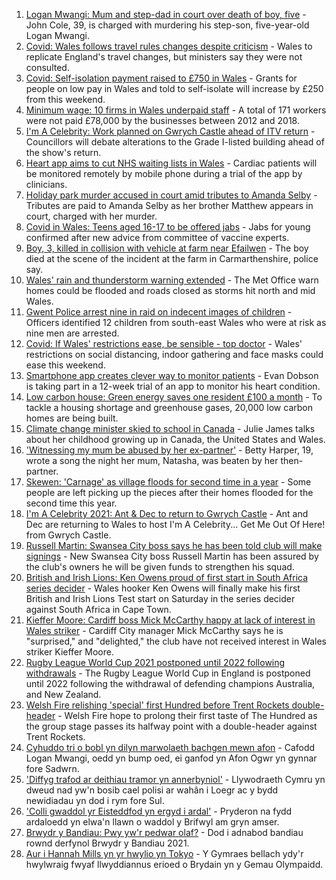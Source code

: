 1. [Logan Mwangi: Mum and step-dad in court over death of boy, five](https://www.bbc.co.uk/news/uk-wales-58053074) - John Cole, 39, is charged with murdering his step-son, five-year-old Logan Mwangi.
2. [Covid: Wales follows travel rules changes despite criticism](https://www.bbc.co.uk/news/uk-wales-politics-58101108) - Wales to replicate England's travel changes, but ministers say they were not consulted.
3. [Covid: Self-isolation payment raised to £750 in Wales](https://www.bbc.co.uk/news/uk-wales-politics-58093465) - Grants for people on low pay in Wales and told to self-isolate will increase by £250 from this weekend.
4. [Minimum wage: 10 firms in Wales underpaid staff](https://www.bbc.co.uk/news/uk-wales-58094098) - A total of 171 workers were not paid £78,000 by the businesses between 2012 and 2018.
5. [I'm A Celebrity: Work planned on Gwrych Castle ahead of ITV return](https://www.bbc.co.uk/news/uk-wales-58106564) - Councillors will debate alterations to the Grade I-listed building ahead of the show's return.
6. [Heart app aims to cut NHS waiting lists in Wales](https://www.bbc.co.uk/news/uk-wales-58094104) - Cardiac patients will be monitored remotely by mobile phone during a trial of the app by clinicians.
7. [Holiday park murder accused in court amid tributes to Amanda Selby](https://www.bbc.co.uk/news/uk-wales-58083395) - Tributes are paid to Amanda Selby as her brother Matthew appears in court, charged with her murder.
8. [Covid in Wales: Teens aged 16-17 to be offered jabs](https://www.bbc.co.uk/news/uk-wales-politics-58088296) - Jabs for young confirmed after new advice from committee of vaccine experts.
9. [Boy, 3, killed in collision with vehicle at farm near Efailwen](https://www.bbc.co.uk/news/uk-wales-58089814) - The boy died at the scene of the incident at the farm in Carmarthenshire, police say.
10. [Wales' rain and thunderstorm warning extended](https://www.bbc.co.uk/news/uk-wales-58087494) - The Met Office warn homes could be flooded and roads closed as storms hit north and mid Wales.
11. [Gwent Police arrest nine in raid on indecent images of children](https://www.bbc.co.uk/news/uk-wales-58089062) - Officers identified 12 children from south-east Wales who were at risk as nine men are arrested.
12. [Covid: If Wales' restrictions ease, be sensible - top doctor](https://www.bbc.co.uk/news/uk-wales-58074305) - Wales' restrictions on social distancing, indoor gathering and face masks could ease this weekend.
13. [Smartphone app creates clever way to monitor patients](https://www.bbc.co.uk/news/uk-wales-58091637) - Evan Dobson is taking part in a 12-week trial of an app to monitor his heart condition.
14. [Low carbon house: Green energy saves one resident £100 a month](https://www.bbc.co.uk/news/uk-wales-58089068) - To tackle a housing shortage and greenhouse gases, 20,000 low carbon homes are being built.
15. [Climate change minister skied to school in Canada](https://www.bbc.co.uk/news/uk-wales-58083390) - Julie James talks about her childhood growing up in Canada, the United States and Wales.
16. ['Witnessing my mum be abused by her ex-partner'](https://www.bbc.co.uk/news/uk-58063101) - Betty Harper, 19, wrote a song the night her mum, Natasha, was beaten by her then-partner.
17. [Skewen: 'Carnage' as village floods for second time in a year](https://www.bbc.co.uk/news/uk-wales-58080833) - Some people are left picking up the pieces after their homes flooded for the second time this year.
18. [I'm A Celebrity 2021: Ant & Dec to return to Gwrych Castle](https://www.bbc.co.uk/news/uk-wales-58071771) - Ant and Dec are returning to Wales to host I'm A Celebrity... Get Me Out Of Here! from Gwrych Castle.
19. [Russell Martin: Swansea City boss says he has been told club will make signings](https://www.bbc.co.uk/sport/football/58107250) - New Swansea City boss Russell Martin has been assured by the club's owners he will be given funds to strengthen his squad.
20. [British and Irish Lions: Ken Owens proud of first start in South Africa series decider](https://www.bbc.co.uk/sport/rugby-union/58099716) - Wales hooker Ken Owens will finally make his first British and Irish Lions Test start on Saturday in the series decider against South Africa in Cape Town.
21. [Kieffer Moore: Cardiff boss Mick McCarthy happy at lack of interest in Wales striker](https://www.bbc.co.uk/sport/football/58105482) - Cardiff City manager Mick McCarthy says he is "surprised," and "delighted," the club have not received interest in Wales striker Kieffer Moore.
22. [Rugby League World Cup 2021 postponed until 2022 following withdrawals](https://www.bbc.co.uk/sport/rugby-league/57630566) - The Rugby League World Cup in England is postponed until 2022 following the withdrawal of defending champions Australia, and New Zealand.
23. [Welsh Fire relishing 'special' first Hundred before Trent Rockets double-header](https://www.bbc.co.uk/sport/cricket/58103673) - Welsh Fire hope to prolong their first taste of The Hundred as the group stage passes its halfway point with a double-header against Trent Rockets.
24. [Cyhuddo tri o bobl yn dilyn marwolaeth bachgen mewn afon](https://www.bbc.co.uk/newyddion/58097596) - Cafodd Logan Mwangi, oedd yn bump oed, ei ganfod yn Afon Ogwr yn gynnar fore Sadwrn.
25. ['Diffyg trafod ar deithiau tramor yn annerbyniol'](https://www.bbc.co.uk/newyddion/58105426) - Llywodraeth Cymru yn dweud nad yw'n bosib cael polisi ar wahân i Loegr ac y bydd newidiadau yn dod i rym fore Sul.
26. ['Colli gwaddol yr Eisteddfod yn ergyd i ardal'](https://www.bbc.co.uk/newyddion/58092385) - Pryderon na fydd ardaloedd yn elwa'n llawn o waddol y Brifwyl am gryn amser.
27. [Brwydr y Bandiau: Pwy yw'r pedwar olaf?](https://www.bbc.co.uk/newyddion/58079521) - Dod i adnabod bandiau rownd derfynol Brwydr y Bandiau 2021.
28. [Aur i Hannah Mills yn yr hwylio yn Tokyo](https://www.bbc.co.uk/newyddion/58084682) - Y Gymraes bellach ydy'r hwylwraig fwyaf llwyddiannus erioed o Brydain yn y Gemau Olympaidd.
